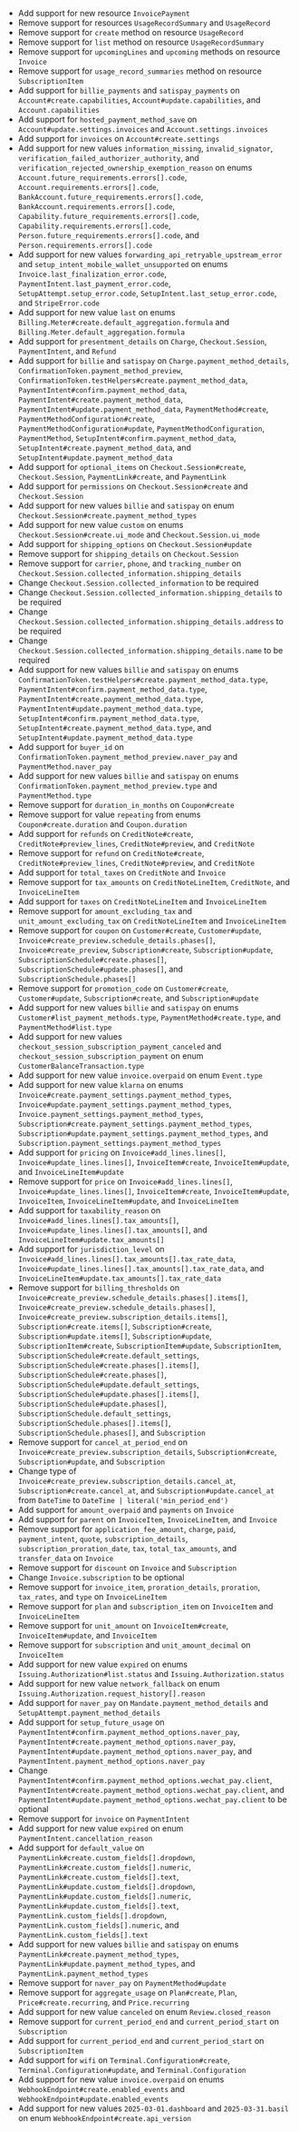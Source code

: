 * Add support for new resource `InvoicePayment`
* Remove support for resources `UsageRecordSummary` and `UsageRecord`
* Remove support for `create` method on resource `UsageRecord`
* Remove support for `list` method on resource `UsageRecordSummary`
* Remove support for `upcomingLines` and `upcoming` methods on resource `Invoice`
* Remove support for `usage_record_summaries` method on resource `SubscriptionItem`
* Add support for `billie_payments` and `satispay_payments` on `Account#create.capabilities`, `Account#update.capabilities`, and `Account.capabilities`
* Add support for `hosted_payment_method_save` on `Account#update.settings.invoices` and `Account.settings.invoices`
* Add support for `invoices` on `Account#create.settings`
* Add support for new values `information_missing`, `invalid_signator`, `verification_failed_authorizer_authority`, and `verification_rejected_ownership_exemption_reason` on enums `Account.future_requirements.errors[].code`, `Account.requirements.errors[].code`, `BankAccount.future_requirements.errors[].code`, `BankAccount.requirements.errors[].code`, `Capability.future_requirements.errors[].code`, `Capability.requirements.errors[].code`, `Person.future_requirements.errors[].code`, and `Person.requirements.errors[].code`
* Add support for new values `forwarding_api_retryable_upstream_error` and `setup_intent_mobile_wallet_unsupported` on enums `Invoice.last_finalization_error.code`, `PaymentIntent.last_payment_error.code`, `SetupAttempt.setup_error.code`, `SetupIntent.last_setup_error.code`, and `StripeError.code`
* Add support for new value `last` on enums `Billing.Meter#create.default_aggregation.formula` and `Billing.Meter.default_aggregation.formula`
* Add support for `presentment_details` on `Charge`, `Checkout.Session`, `PaymentIntent`, and `Refund`
* Add support for `billie` and `satispay` on `Charge.payment_method_details`, `ConfirmationToken.payment_method_preview`, `ConfirmationToken.testHelpers#create.payment_method_data`, `PaymentIntent#confirm.payment_method_data`, `PaymentIntent#create.payment_method_data`, `PaymentIntent#update.payment_method_data`, `PaymentMethod#create`, `PaymentMethodConfiguration#create`, `PaymentMethodConfiguration#update`, `PaymentMethodConfiguration`, `PaymentMethod`, `SetupIntent#confirm.payment_method_data`, `SetupIntent#create.payment_method_data`, and `SetupIntent#update.payment_method_data`
* Add support for `optional_items` on `Checkout.Session#create`, `Checkout.Session`, `PaymentLink#create`, and `PaymentLink`
* Add support for `permissions` on `Checkout.Session#create` and `Checkout.Session`
* Add support for new values `billie` and `satispay` on enum `Checkout.Session#create.payment_method_types`
* Add support for new value `custom` on enums `Checkout.Session#create.ui_mode` and `Checkout.Session.ui_mode`
* Add support for `shipping_options` on `Checkout.Session#update`
* Remove support for `shipping_details` on `Checkout.Session`
* Remove support for `carrier`, `phone`, and `tracking_number` on `Checkout.Session.collected_information.shipping_details`
* Change `Checkout.Session.collected_information` to be required
* Change `Checkout.Session.collected_information.shipping_details` to be required
* Change `Checkout.Session.collected_information.shipping_details.address` to be required
* Change `Checkout.Session.collected_information.shipping_details.name` to be required
* Add support for new values `billie` and `satispay` on enums `ConfirmationToken.testHelpers#create.payment_method_data.type`, `PaymentIntent#confirm.payment_method_data.type`, `PaymentIntent#create.payment_method_data.type`, `PaymentIntent#update.payment_method_data.type`, `SetupIntent#confirm.payment_method_data.type`, `SetupIntent#create.payment_method_data.type`, and `SetupIntent#update.payment_method_data.type`
* Add support for `buyer_id` on `ConfirmationToken.payment_method_preview.naver_pay` and `PaymentMethod.naver_pay`
* Add support for new values `billie` and `satispay` on enums `ConfirmationToken.payment_method_preview.type` and `PaymentMethod.type`
* Remove support for `duration_in_months` on `Coupon#create`
* Remove support for value `repeating` from enums `Coupon#create.duration` and `Coupon.duration`
* Add support for `refunds` on `CreditNote#create`, `CreditNote#preview_lines`, `CreditNote#preview`, and `CreditNote`
* Remove support for `refund` on `CreditNote#create`, `CreditNote#preview_lines`, `CreditNote#preview`, and `CreditNote`
* Add support for `total_taxes` on `CreditNote` and `Invoice`
* Remove support for `tax_amounts` on `CreditNoteLineItem`, `CreditNote`, and `InvoiceLineItem`
* Add support for `taxes` on `CreditNoteLineItem` and `InvoiceLineItem`
* Remove support for `amount_excluding_tax` and `unit_amount_excluding_tax` on `CreditNoteLineItem` and `InvoiceLineItem`
* Remove support for `coupon` on `Customer#create`, `Customer#update`, `Invoice#create_preview.schedule_details.phases[]`, `Invoice#create_preview`, `Subscription#create`, `Subscription#update`, `SubscriptionSchedule#create.phases[]`, `SubscriptionSchedule#update.phases[]`, and `SubscriptionSchedule.phases[]`
* Remove support for `promotion_code` on `Customer#create`, `Customer#update`, `Subscription#create`, and `Subscription#update`
* Add support for new values `billie` and `satispay` on enums `Customer#list_payment_methods.type`, `PaymentMethod#create.type`, and `PaymentMethod#list.type`
* Add support for new values `checkout_session_subscription_payment_canceled` and `checkout_session_subscription_payment` on enum `CustomerBalanceTransaction.type`
* Add support for new value `invoice.overpaid` on enum `Event.type`
* Add support for new value `klarna` on enums `Invoice#create.payment_settings.payment_method_types`, `Invoice#update.payment_settings.payment_method_types`, `Invoice.payment_settings.payment_method_types`, `Subscription#create.payment_settings.payment_method_types`, `Subscription#update.payment_settings.payment_method_types`, and `Subscription.payment_settings.payment_method_types`
* Add support for `pricing` on `Invoice#add_lines.lines[]`, `Invoice#update_lines.lines[]`, `InvoiceItem#create`, `InvoiceItem#update`, and `InvoiceLineItem#update`
* Remove support for `price` on `Invoice#add_lines.lines[]`, `Invoice#update_lines.lines[]`, `InvoiceItem#create`, `InvoiceItem#update`, `InvoiceItem`, `InvoiceLineItem#update`, and `InvoiceLineItem`
* Add support for `taxability_reason` on `Invoice#add_lines.lines[].tax_amounts[]`, `Invoice#update_lines.lines[].tax_amounts[]`, and `InvoiceLineItem#update.tax_amounts[]`
* Add support for `jurisdiction_level` on `Invoice#add_lines.lines[].tax_amounts[].tax_rate_data`, `Invoice#update_lines.lines[].tax_amounts[].tax_rate_data`, and `InvoiceLineItem#update.tax_amounts[].tax_rate_data`
* Remove support for `billing_thresholds` on `Invoice#create_preview.schedule_details.phases[].items[]`, `Invoice#create_preview.schedule_details.phases[]`, `Invoice#create_preview.subscription_details.items[]`, `Subscription#create.items[]`, `Subscription#create`, `Subscription#update.items[]`, `Subscription#update`, `SubscriptionItem#create`, `SubscriptionItem#update`, `SubscriptionItem`, `SubscriptionSchedule#create.default_settings`, `SubscriptionSchedule#create.phases[].items[]`, `SubscriptionSchedule#create.phases[]`, `SubscriptionSchedule#update.default_settings`, `SubscriptionSchedule#update.phases[].items[]`, `SubscriptionSchedule#update.phases[]`, `SubscriptionSchedule.default_settings`, `SubscriptionSchedule.phases[].items[]`, `SubscriptionSchedule.phases[]`, and `Subscription`
* Remove support for `cancel_at_period_end` on `Invoice#create_preview.subscription_details`, `Subscription#create`, `Subscription#update`, and `Subscription`
* Change type of `Invoice#create_preview.subscription_details.cancel_at`, `Subscription#create.cancel_at`, and `Subscription#update.cancel_at` from `DateTime` to `DateTime | literal('min_period_end')`
* Add support for `amount_overpaid` and `payments` on `Invoice`
* Add support for `parent` on `InvoiceItem`, `InvoiceLineItem`, and `Invoice`
* Remove support for `application_fee_amount`, `charge`, `paid`, `payment_intent`, `quote`, `subscription_details`, `subscription_proration_date`, `tax`, `total_tax_amounts`, and `transfer_data` on `Invoice`
* Remove support for `discount` on `Invoice` and `Subscription`
* Change `Invoice.subscription` to be optional
* Remove support for `invoice_item`, `proration_details`, `proration`, `tax_rates`, and `type` on `InvoiceLineItem`
* Remove support for `plan` and `subscription_item` on `InvoiceItem` and `InvoiceLineItem`
* Remove support for `unit_amount` on `InvoiceItem#create`, `InvoiceItem#update`, and `InvoiceItem`
* Remove support for `subscription` and `unit_amount_decimal` on `InvoiceItem`
* Add support for new value `expired` on enums `Issuing.Authorization#list.status` and `Issuing.Authorization.status`
* Add support for new value `network_fallback` on enum `Issuing.Authorization.request_history[].reason`
* Add support for `naver_pay` on `Mandate.payment_method_details` and `SetupAttempt.payment_method_details`
* Add support for `setup_future_usage` on `PaymentIntent#confirm.payment_method_options.naver_pay`, `PaymentIntent#create.payment_method_options.naver_pay`, `PaymentIntent#update.payment_method_options.naver_pay`, and `PaymentIntent.payment_method_options.naver_pay`
* Change `PaymentIntent#confirm.payment_method_options.wechat_pay.client`, `PaymentIntent#create.payment_method_options.wechat_pay.client`, and `PaymentIntent#update.payment_method_options.wechat_pay.client` to be optional
* Remove support for `invoice` on `PaymentIntent`
* Add support for new value `expired` on enum `PaymentIntent.cancellation_reason`
* Add support for `default_value` on `PaymentLink#create.custom_fields[].dropdown`, `PaymentLink#create.custom_fields[].numeric`, `PaymentLink#create.custom_fields[].text`, `PaymentLink#update.custom_fields[].dropdown`, `PaymentLink#update.custom_fields[].numeric`, `PaymentLink#update.custom_fields[].text`, `PaymentLink.custom_fields[].dropdown`, `PaymentLink.custom_fields[].numeric`, and `PaymentLink.custom_fields[].text`
* Add support for new values `billie` and `satispay` on enums `PaymentLink#create.payment_method_types`, `PaymentLink#update.payment_method_types`, and `PaymentLink.payment_method_types`
* Remove support for `naver_pay` on `PaymentMethod#update`
* Remove support for `aggregate_usage` on `Plan#create`, `Plan`, `Price#create.recurring`, and `Price.recurring`
* Add support for new value `canceled` on enum `Review.closed_reason`
* Remove support for `current_period_end` and `current_period_start` on `Subscription`
* Add support for `current_period_end` and `current_period_start` on `SubscriptionItem`
* Add support for `wifi` on `Terminal.Configuration#create`, `Terminal.Configuration#update`, and `Terminal.Configuration`
* Add support for new value `invoice.overpaid` on enums `WebhookEndpoint#create.enabled_events` and `WebhookEndpoint#update.enabled_events`
* Add support for new values `2025-03-01.dashboard` and `2025-03-31.basil` on enum `WebhookEndpoint#create.api_version`